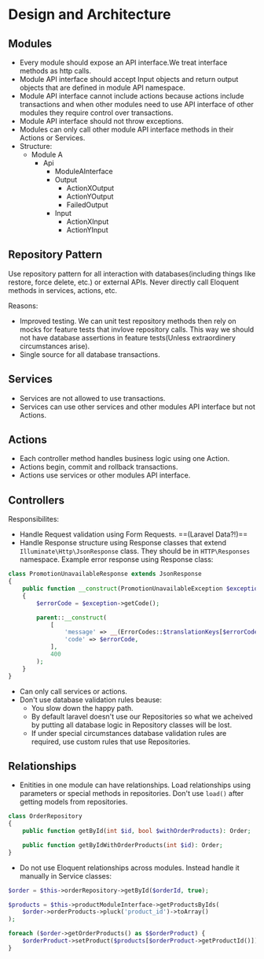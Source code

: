 # Design and Architecture

## Modules
- Every module should expose an API interface.We treat interface methods as http calls.
- Module API interface should accept Input objects and return output objects that are defined in module API namespace.
- Module API interface cannot include actions because actions include transactions and when other modules need to use API interface of other modules they require control over transactions.
- Module API interface should not throw exceptions.
- Modules can only call other module API interface methods in their Actions or Services.
- Structure:
    - Module A
        - Api
            - ModuleAInterface
            - Output
                - ActionXOutput
                - ActionYOutput
                - FailedOutput
            - Input
                - ActionXInput
                - ActionYInput

## Repository Pattern
Use repository pattern for all interaction with databases(including things like restore, force delete, etc.) or external APIs. Never directly call Eloquent methods in services, actions, etc.

Reasons:
- Improved testing. We can unit test repository methods then rely on mocks for feature tests that invlove repository calls. This way we should not have database assertions in feature tests(Unless extraordinery circumstances arise).
- Single source for all database transactions.

## Services
- Services are not allowed to use transactions.
- Services can use other services and other modules API interface but not Actions.

## Actions
- Each controller method handles business logic using one Action.
- Actions begin, commit and rollback transactions.
- Actions use services or other modules API interface.

## Controllers
Responsibilites:
- Handle Request validation using Form Requests. ==(Laravel Data?!)==
- Handle Response structure using Response classes that extend `Illuminate\Http\JsonResponse` class. They should be in `HTTP\Responses` namespace. Example error response using Response class:
```php
class PromotionUnavailableResponse extends JsonResponse
{
    public function __construct(PromotionUnavailableException $exception)
    {
        $errorCode = $exception->getCode();

        parent::__construct(
            [
                'message' => __(ErrorCodes::$translationKeys[$errorCode]),
                'code' => $errorCode,
            ],
            400
        );
    }
}
```
- Can only call services or actions.
- Don't use database validation rules beause:
    - You slow down the happy path.
    - By default laravel doesn't use our Repositories so what we acheived by putting all database logic in Repository classes will be lost.
    - If under special circumstances database validation rules are required, use custom rules that use Repositories.

## Relationships
- Enitities in one module can have relationships. Load relationships using parameters or special methods in repositories. Don't use `load()` after getting models from repositories.
```php
class OrderRepository
{
    public function getById(int $id, bool $withOrderProducts): Order;

    public function getByIdWithOrderProducts(int $id): Order;
}
```
- Do not use Eloquent relationships across modules. Instead handle it manually in Service classes:
```php
$order = $this->orderRepository->getById($orderId, true);

$products = $this->productModuleInterface->getProductsByIds(
    $order->orderProducts->pluck('product_id')->toArray()
);

foreach ($order->getOrderProducts() as $$orderProduct) {
    $orderProduct->setProduct($products[$orderProduct->getProductId()]);
}
```